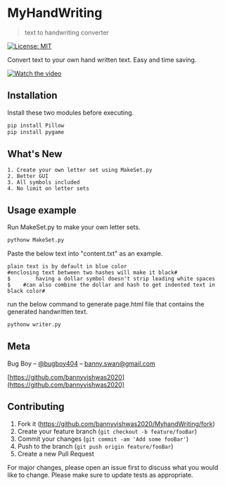# MyHandWriting

> text to handwriting converter

[![License: MIT](https://img.shields.io/badge/License-MIT-yellow.svg)](https://opensource.org/licenses/MIT)

Convert text to your own hand written text. Easy and time saving.

[![Watch the video](https://img.youtube.com/vi/n1GBJ7KPms8/maxresdefault.jpg)](https://youtu.be/n1GBJ7KPms8)

## Installation

Install these two modules before executing.

```bash
pip install Pillow
pip install pygame
```

## What's New

```
1. Create your own letter set using MakeSet.py
2. Better GUI
3. All symbols included
4. No limit on letter sets

```

## Usage example

Run MakeSet.py to make your own letter sets.

```Python
pythonw MakeSet.py
```

Paste the below text into "content.txt" as an example.

```
plain text is by default in blue color
#enclosing text between two hashes will make it black#
$        having a dollar symbol doesn't strip leading white spaces
$    #can also combine the dollar and hash to get indented text in black color#
```

run the below command to generate page.html file that contains the generated handwritten text.

```Python
pythonw writer.py
```

## Meta

Bug Boy – [@bugboy404](https://www.reddit.com/u/bugboy404) – banny.swan@gmail.com

[https://github.com/bannyvishwas2020](https://github.com/bannyvishwas2020)

## Contributing

1. Fork it (<https://github.com/bannyvishwas2020/MyhandWriting/fork>)
2. Create your feature branch (`git checkout -b feature/fooBar`)
3. Commit your changes (`git commit -am 'Add some fooBar'`)
4. Push to the branch (`git push origin feature/fooBar`)
5. Create a new Pull Request

For major changes, please open an issue first to discuss what you would like to change. Please make sure to update tests as appropriate.
